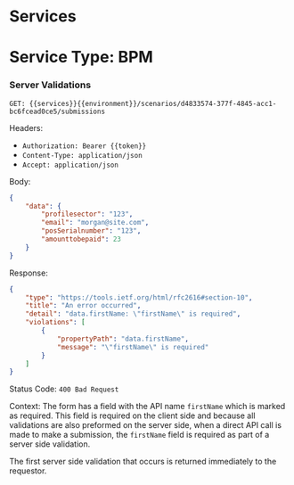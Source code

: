 # Services




# Service Type: BPM

### Server Validations


`GET: {{services}}{{environment}}/scenarios/d4833574-377f-4845-acc1-bc6fcead0ce5/submissions`

Headers:
- `Authorization: Bearer {{token}}`
- `Content-Type: application/json`
- `Accept: application/json`

Body:

```json
{
	"data": {
		"profilesector": "123",
		"email": "morgan@site.com",
		"posSerialnumber": "123",
		"amounttobepaid": 23
	}
}
```

Response:

```json
{
    "type": "https://tools.ietf.org/html/rfc2616#section-10",
    "title": "An error occurred",
    "detail": "data.firstName: \"firstName\" is required",
    "violations": [
        {
            "propertyPath": "data.firstName",
            "message": "\"firstName\" is required"
        }
    ]
}
```

Status Code: `400 Bad Request`

Context: The form has a field with the API name `firstName` which is marked as required.  This field is required on the client side and because all validations are also preformed on the server side, when a direct API call is made to make a submission, the `firstName` field is required as part of a server side validation.

The first server side validation that occurs is returned immediately to the requestor.   